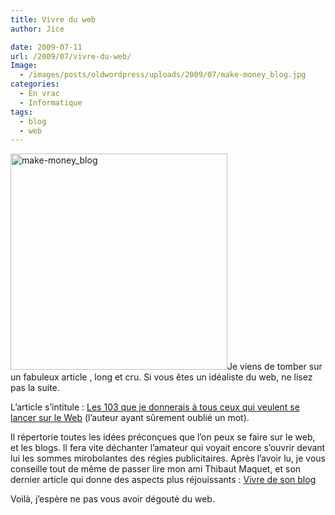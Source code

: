 ```yaml
---
title: Vivre du web
author: Jice

date: 2009-07-11
url: /2009/07/vivre-du-web/
Image:
  - /images/posts/oldwordpress/uploads/2009/07/make-money_blog.jpg
categories:
  - En vrac
  - Informatique
tags:
  - blog
  - web
---
```

[<img class="alignleft size-full wp-image-645" title="make-money_blog" src="/images/posts/oldwordpress/uploads/2009/07/make-money_blog.jpg" alt="make-money_blog" width="347" height="346" />][1]Je viens de tomber sur un fabuleux article , long et cru. Si vous êtes un idéaliste du web, ne lisez pas la suite.

L&#8217;article s&#8217;intitule : <a title="Permanent Link: Les 103 que je donnerais à tous ceux qui veulent se lancer sur le Web" rel="bookmark" href="http://visionary.wordpress.com/2009/07/10/les-103-que-je-donnerais-a-tous-ceux-qui-veulent-se-lancer-sur-le-web/">Les 103 que je donnerais à tous ceux qui veulent se lancer sur le Web</a> (l&#8217;auteur ayant sûrement oublié un mot).<!--more-->

Il répertorie toutes les idées préconçues que l&#8217;on peux se faire sur le web, et les blogs. Il fera vite déchanter l&#8217;amateur qui voyait encore s&#8217;ouvrir devant lui les sommes mirobolantes des régies publicitaires. Après l&#8217;avoir lu, je vous conseille tout de même de passer lire mon ami Thibaut Maquet, et son dernier article qui donne des aspects plus réjouissants : <a title="Pagasa : Vivre de son Blog" href="http://www.pagasa.net/vendre-sur-son-blog/" target="_blank">Vivre de son blog</a>

Voilà, j&#8217;espère ne pas vous avoir dégouté du web.

 [1]: /images/posts/oldwordpress/uploads/2009/07/make-money_blog.jpg